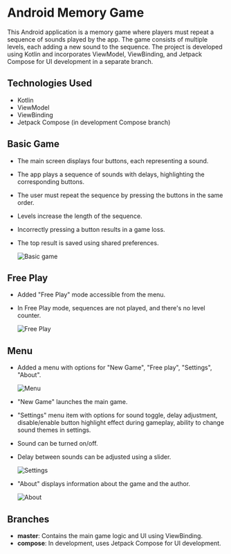# Android Memory Game

This Android application is a memory game where players must repeat a sequence of sounds played by
the app. The game consists of multiple levels, each adding a new sound to the sequence. The project
is developed using Kotlin and incorporates ViewModel, ViewBinding, and Jetpack Compose for UI
development in a separate branch.

## Technologies Used

- Kotlin
- ViewModel
- ViewBinding
- Jetpack Compose (in development Compose branch)

## Basic Game

- The main screen displays four buttons, each representing a sound.
- The app plays a sequence of sounds with delays, highlighting the corresponding buttons.
- The user must repeat the sequence by pressing the buttons in the same order.
- Levels increase the length of the sequence.
- Incorrectly pressing a button results in a game loss.
- The top result is saved using shared preferences.

  ![Basic game](record/new_game_record.gif)

## Free Play

- Added "Free Play" mode accessible from the menu.
- In Free Play mode, sequences are not played, and there's no level counter.

  ![Free Play](record/free_game.png)

## Menu

- Added a menu with options for "New Game", "Free play", "Settings", "About".

  ![Menu](record/main_screen.png)

- "New Game" launches the main game.
- "Settings" menu item with options for sound toggle, delay adjustment, disable/enable button
  highlight effect during gameplay, ability to change sound themes in settings.
- Sound can be turned on/off.
- Delay between sounds can be adjusted using a slider.

  ![Settings](record/settings_screen.png)

- "About" displays information about the game and the author.

  ![About](record/about_screen.png)

## Branches

- **master**: Contains the main game logic and UI using ViewBinding.
- **compose**: In development, uses Jetpack Compose for UI development.
